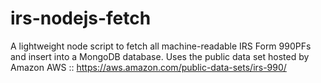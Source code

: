 # irs-nodejs-fetch
A lightweight node script to fetch all machine-readable IRS Form 990PFs and insert into a MongoDB database. Uses the public data set hosted by Amazon AWS :: https://aws.amazon.com/public-data-sets/irs-990/
